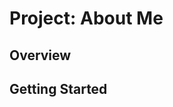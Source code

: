 # Project: About Me

## Overview
<!-- This project is designed to help incorporate concepts learned in the classroom, through reading, and through practice. The project is progressively built with layered concepts and instruction; that is, each new addition builds upon previous knowledge gained and practiced. It gives us a chance to show what we've learned and how we approach objectives. -->

## Getting Started
<!-- Learn the fundamentals of JS, HTML, and CSS as practiced in early 2018 and how to make them all work together.-->


